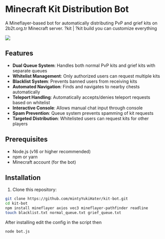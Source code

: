 # Minecraft Kit Distribution Bot

A Mineflayer-based bot for automatically distributing PvP and grief kits on 2b2t.org.tr Minecraft server.
?kit | ?kit build you can customize everything

![](https://komarev.com/ghpvc/?username=mintyYukiHater)

## Features

- **Dual Queue System**: Handles both normal PvP kits and grief kits with separate queues
- **Whitelist Management**: Only authorized users can request multiple kits
- **Blacklist System**: Prevents banned users from receiving kits
- **Automated Navigation**: Finds and navigates to nearby chests automatically
- **Teleport Handling**: Automatically accepts/denies teleport requests based on whitelist
- **Interactive Console**: Allows manual chat input through console
- **Spam Prevention**: Queue system prevents spamming of kit requests
- **Targeted Distribution**: Whitelisted users can request kits for other players

## Prerequisites

- Node.js (v16 or higher recommended)
- npm or yarn
- Minecraft account (for the bot)

## Installation

1. Clone this repository:
```bash
git clone https://github.com/mintyYukiHater/kit-bot.git
cd kit-bot
npm install mineflayer axios vec3 mineflayer-pathfinder readline
touch blacklist.txt normal_queue.txt grief_queue.txt
```
After installing edit the config in the script then 
```bash
node bot.js
```
